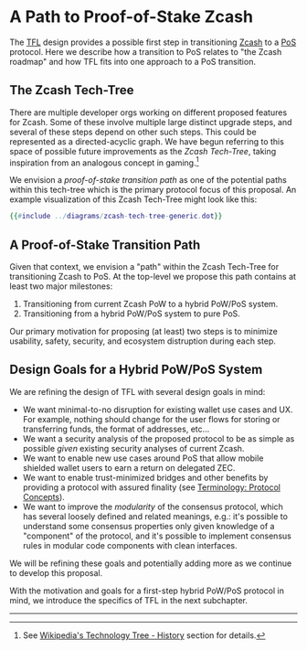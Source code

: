# A Path to Proof-of-Stake Zcash

The [TFL](./terminology.md#definition-tfl) design provides a possible first step in transitioning [Zcash](https://z.cash) to a [PoS](./terminology.md#definition-pos) protocol. Here we describe how a transition to PoS relates to "the Zcash roadmap" and how TFL fits into one approach to a PoS transition.

## The Zcash Tech-Tree

There are multiple developer orgs working on different proposed features for Zcash. Some of these involve multiple large distinct upgrade steps, and several of these steps depend on other such steps. This could be represented as a directed-acyclic graph. We have begun referring to this space of possible future improvements as the *Zcash Tech-Tree*, taking inspiration from an analogous concept in gaming.[^tech-tree-history]

We envision a *proof-of-stake transition path* as one of the potential paths within this tech-tree which is the primary protocol focus of this proposal. An example visualization of this Zcash Tech-Tree might look like this:

```dot process
{{#include ../diagrams/zcash-tech-tree-generic.dot}}
```

## A Proof-of-Stake Transition Path

Given that context, we envision a "path" within the Zcash Tech-Tree for transitioning Zcash to PoS. At the top-level we propose this path contains at least two major milestones:

1. Transitioning from current Zcash PoW to a hybrid PoW/PoS system.
2. Transitioning from a hybrid PoW/PoS system to pure PoS.

Our primary motivation for proposing (at least) two steps is to minimize usability, safety, security, and ecosystem distruption during each step.

## Design Goals for a Hybrid PoW/PoS System

We are refining the design of TFL with several design goals in mind:

- We want minimal-to-no disruption for existing wallet use cases and UX. For example, nothing should change for the user flows for storing or transferring funds, the format of addresses, etc…
- We want a security analysis of the proposed protocol to be as simple as possible _given_ existing security analyses of current Zcash.
- We want to enable new use cases around PoS that allow mobile shielded wallet users to earn a return on delegated ZEC.
- We want to enable trust-minimized bridges and other benefits by providing a protocol with assured finality (see [Terminology: Protocol Concepts](../terminology.md#protocol_concepts)). 
- We want to improve the _modularity_ of the consensus protocol, which has several loosely defined and related meanings, e.g.: it's possible to understand some consensus properties only given knowledge of a "component" of the protocol, and it's possible to implement consensus rules in modular code components with clean interfaces.

We will be refining these goals and potentially adding more as we continue to develop this proposal.

With the motivation and goals for a first-step hybrid PoW/PoS protocol in mind, we introduce the specifics of TFL in the next subchapter.

---

[^tech-tree-history]: See [Wikipedia's Technology Tree - History](https://en.wikipedia.org/wiki/Technology_tree#History) section for details.
